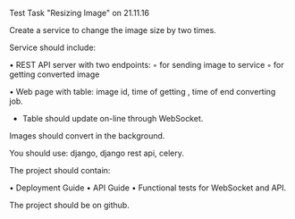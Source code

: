 Test Task "Resizing Image" on 21.11.16


Create a service to change the image size by two times.

Service should include:

• REST API server with two endpoints:
    ◦ for sending image to service
    ◦ for getting converted image

• Web page with table: image id, time of getting , time of end converting job.
* Table should update on-line through WebSocket.

Images should convert in the background.

You should use: django, django rest api, celery.

The project should contain:

• Deployment Guide
• API Guide
• Functional tests for WebSocket and API.

The project should be on github.